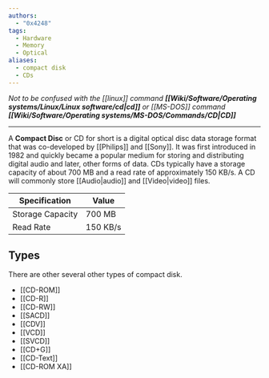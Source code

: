 ```yaml
---
authors: 
  - "0x4248"
tags:
  - Hardware
  - Memory
  - Optical
aliases:
  - compact disk
  - CDs
---
```

*Not to be confused with the [[linux]] command **[[Wiki/Software/Operating systems/Linux/Linux software/cd|cd]]** or [[MS-DOS]] command **[[Wiki/Software/Operating systems/MS-DOS/Commands/CD|CD]]***
___
A **Compact Disc** or CD for short is a digital optical disc data storage format that was co-developed by [[Philips]] and [[Sony]]. It was first introduced in 1982 and quickly became a popular medium for storing and distributing digital audio and later, other forms of data. CDs typically have a storage capacity of about 700 MB and a read rate of approximately 150 KB/s. A CD will commonly store [[Audio|audio]] and [[Video|video]] files.


| Specification         | Value     |
|-----------------------|-----------|
| Storage Capacity       | 700 MB    |
| Read Rate              | 150 KB/s  |

## Types
There are other several other types of compact disk.
- [[CD-ROM]]
- [[CD-R]]
- [[CD-RW]]
- [[SACD]]
- [[CDV]]
- [[VCD]]
- [[SVCD]]
- [[CD+G]]
- [[CD-Text]]
- [[CD-ROM XA]]